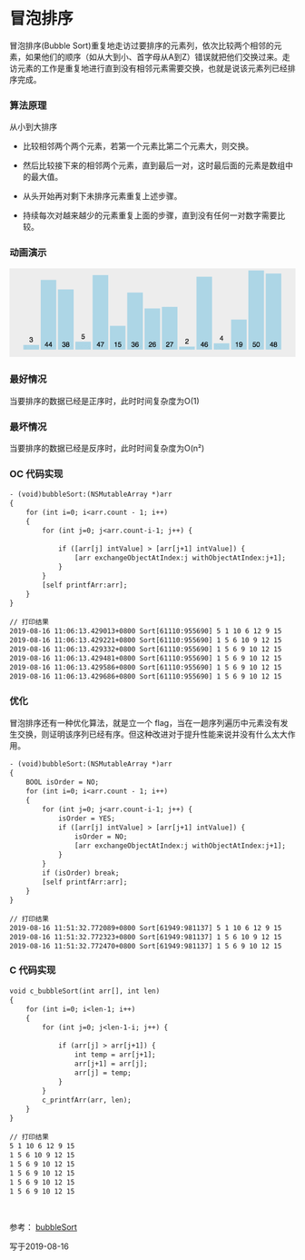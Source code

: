 
# 冒泡排序

冒泡排序(Bubble Sort)重复地走访过要排序的元素列，依次比较两个相邻的元素，如果他们的顺序（如从大到小、首字母从A到Z）错误就把他们交换过来。走访元素的工作是重复地进行直到没有相邻元素需要交换，也就是说该元素列已经排序完成。


### 算法原理

从小到大排序

- 比较相邻两个两个元素，若第一个元素比第二个元素大，则交换。

- 然后比较接下来的相邻两个元素，直到最后一对，这时最后面的元素是数组中的最大值。

- 从头开始再对剩下未排序元素重复上述步骤。

- 持续每次对越来越少的元素重复上面的步骤，直到没有任何一对数字需要比较。


### 动画演示

![](../Images/Sort/bubbleSort.gif)


### 最好情况

当要排序的数据已经是正序时，此时时间复杂度为O(1)

### 最坏情况

当要排序的数据已经是反序时，此时时间复杂度为O(n²)


### OC 代码实现

```
- (void)bubbleSort:(NSMutableArray *)arr
{
    for (int i=0; i<arr.count - 1; i++)
    {
        for (int j=0; j<arr.count-i-1; j++) {
            
            if ([arr[j] intValue] > [arr[j+1] intValue]) {
                [arr exchangeObjectAtIndex:j withObjectAtIndex:j+1];
            }
        }
        [self printfArr:arr];
    }
}

// 打印结果
2019-08-16 11:06:13.429013+0800 Sort[61110:955690] 5 1 10 6 12 9 15
2019-08-16 11:06:13.429221+0800 Sort[61110:955690] 1 5 6 10 9 12 15
2019-08-16 11:06:13.429332+0800 Sort[61110:955690] 1 5 6 9 10 12 15
2019-08-16 11:06:13.429481+0800 Sort[61110:955690] 1 5 6 9 10 12 15
2019-08-16 11:06:13.429586+0800 Sort[61110:955690] 1 5 6 9 10 12 15
2019-08-16 11:06:13.429686+0800 Sort[61110:955690] 1 5 6 9 10 12 15
```

### 优化

冒泡排序还有一种优化算法，就是立一个 flag，当在一趟序列遍历中元素没有发生交换，则证明该序列已经有序。但这种改进对于提升性能来说并没有什么太大作用。

```
- (void)bubbleSort:(NSMutableArray *)arr
{
    BOOL isOrder = NO;
    for (int i=0; i<arr.count - 1; i++)
    {
        for (int j=0; j<arr.count-i-1; j++) {
            isOrder = YES;
            if ([arr[j] intValue] > [arr[j+1] intValue]) {
                isOrder = NO;
                [arr exchangeObjectAtIndex:j withObjectAtIndex:j+1];
            }
        }
        if (isOrder) break;
        [self printfArr:arr];
    }
}

// 打印结果
2019-08-16 11:51:32.772089+0800 Sort[61949:981137] 5 1 10 6 12 9 15
2019-08-16 11:51:32.772323+0800 Sort[61949:981137] 1 5 6 10 9 12 15
2019-08-16 11:51:32.772470+0800 Sort[61949:981137] 1 5 6 9 10 12 15
```


### C 代码实现

```
void c_bubbleSort(int arr[], int len)
{
    for (int i=0; i<len-1; i++)
    {
        for (int j=0; j<len-1-i; j++) {
            
            if (arr[j] > arr[j+1]) {
                int temp = arr[j+1];
                arr[j+1] = arr[j];
                arr[j] = temp;
            }
        }
        c_printfArr(arr, len);
    }
}

// 打印结果
5 1 10 6 12 9 15 
1 5 6 10 9 12 15 
1 5 6 9 10 12 15 
1 5 6 9 10 12 15 
1 5 6 9 10 12 15 
1 5 6 9 10 12 15 
```



<br>


参考： [bubbleSort](https://github.com/hustcc/JS-Sorting-Algorithm/blob/master/1.bubbleSort.md)

写于2019-08-16

<br>